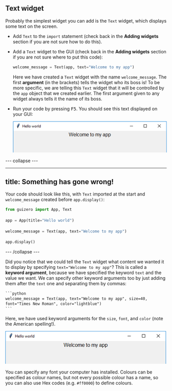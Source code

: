 ## Text widget

Probably the simplest widget you can add is the `Text` widget, which displays some text on the screen.

- Add `Text` to the `import` statement (check back in the **Adding widgets** section if you are not sure how to do this).

- Add a `Text` widget to the GUI (check back in the **Adding widgets** section if you are not sure where to put this code):

    ```python
    welcome_message = Text(app, text="Welcome to my app")
    ```

    Here we have created a `Text` widget with the name `welcome_message`. The first __argument__ (in the brackets) tells the widget who its boss is! To be more specific, we are telling this `Text` widget that it will be controlled by the `app` object that we created earlier. The first argument given to any widget always tells it the name of its boss.

- Run your code by pressing <kbd>F5</kbd>. You should see this text displayed on your GUI:

    ![Text widget](images/app-welcome.png)

--- collapse ---

---
title: Something has gone wrong!
---

Your code should look like this, with `Text` imported at the start and `welcome_message` created before `app.display()`:

```python
from guizero import App, Text

app = App(title="Hello world")

welcome_message = Text(app, text="Welcome to my app")

app.display()
```

--- /collapse ---

Did you notice that we could tell the `Text` widget what content we wanted it to display by specifying `text="Welcome to my app"`? This is called a **keyword argument**, because we have specified the keyword `text` and the value we want. We can specify other keyword arguments too by just adding them after the `text` one and separating them by commas:

    ```python
    welcome_message = Text(app, text="Welcome to my app", size=40, font="Times New Roman", color="lightblue")
    ```

Here, we have used keyword arguments for the `size`, `font`, and `color` (note the American spelling!).

![Text widget](images/app-welcome.png)

You can specify any font your computer has installed. Colours can be specified as colour names, but not every possible colour has a name, so you can also use Hex codes (e.g. `#ff0000`) to define colours.
